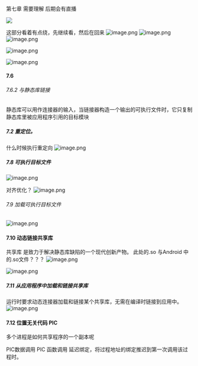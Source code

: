 第七章 需要理解 后期会有直播


<img src = "https://github.com/genglei/imgStore/raw/master/img/3553390-498c23004f25fe1f-2.9tv6oce2tuq.jpg" widht="375" />

这部分看着有点绕，先继续看，然后在回来
![image.png](https://upload-images.jianshu.io/upload_images/3553390-9914f3b8293c8d8f.png?imageMogr2/auto-orient/strip%7CimageView2/2/w/620)
![image.png](https://upload-images.jianshu.io/upload_images/3553390-88abfc57956b7aad.png?imageMogr2/auto-orient/strip%7CimageView2/2/w/1240)
![image.png](https://upload-images.jianshu.io/upload_images/3553390-734420b643df5dc7.png?imageMogr2/auto-orient/strip%7CimageView2/2/w/1240)


![image.png](https://upload-images.jianshu.io/upload_images/3553390-797119e6d5e9b391.png?imageMogr2/auto-orient/strip%7CimageView2/2/w/1240)

![image.png](https://upload-images.jianshu.io/upload_images/3553390-d7f45a088c183557.png?imageMogr2/auto-orient/strip%7CimageView2/2/w/1240)

#### 7.6
###### 7.6.2 与静态库链接
静态库可以用作连接器的输入，当链接器构造一个输出的可执行文件时，它只复制静态库里被应用程序引用的目标模块

##### 7.2 重定位。
什么时候执行重定向
![image.png](https://upload-images.jianshu.io/upload_images/3553390-65ec1c7d83dfc32e.png?imageMogr2/auto-orient/strip%7CimageView2/2/w/1240)


##### 7.8 可执行目标文件
![image.png](https://upload-images.jianshu.io/upload_images/3553390-b5fe7de5ce3fd2c6.png?imageMogr2/auto-orient/strip%7CimageView2/2/w/1240)


对齐优化？
![image.png](https://upload-images.jianshu.io/upload_images/3553390-5faea03f33ef43a4.png?imageMogr2/auto-orient/strip%7CimageView2/2/w/1240)

###### 7.9 加载可执行目标文件
![image.png](https://upload-images.jianshu.io/upload_images/3553390-8133180ca01e6608.png?imageMogr2/auto-orient/strip%7CimageView2/2/w/1240)


#### 7.10 动态链接共享库

共享库 是致力于解决静态库缺陷的一个现代创新产物。
此处的.so  与Android 中的.so文件？？？
![image.png](https://upload-images.jianshu.io/upload_images/3553390-3842c6ab99fb92b0.png?imageMogr2/auto-orient/strip%7CimageView2/2/w/1240)

![image.png](https://upload-images.jianshu.io/upload_images/3553390-bbe829f37357bf24.png?imageMogr2/auto-orient/strip%7CimageView2/2/w/1240)

##### 7.11 从应用程序中加载和链接共享库
运行时要求动态连接器加载和链接某个共享库，无需在编译时链接到应用中。
![image.png](https://upload-images.jianshu.io/upload_images/3553390-6ae91982d45442ab.png?imageMogr2/auto-orient/strip%7CimageView2/2/w/1240)

#### 7.12 位置无关代码  PIC
多个进程是如何共享程序的一个副本呢

PIC数据调用
PIC 函数调用
延迟绑定，将过程地址的绑定推迟到第一次调用该过程时。





